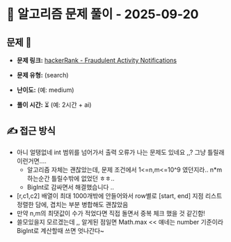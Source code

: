 # 📝 알고리즘 문제 풀이 - 2025-09-20

## 문제 📖

- **문제 링크:** [hackerRank - Fraudulent Activity Notifications](https://www.hackerrank.com/challenges/gridland-metro/problem?isFullScreen=true)

- **문제 유형:** (search)

- **난이도:** (예: medium)

- **풀이 시간:** ⏳ (예: 2시간 + ai)

## ✍ 접근 방식

- 아니 얼탱없네 int 범위를 넘어가서 출력 오류가 나는 문제도 있네요 ,,? 그냥 틀릴래 이런거면....
  - 알고리즘 자체는 괜찮았는데, 문제 조건에서 1<=n,m<=10^9 였던지라.. n\*m 하는순간 틀릴수밖에 없었던 ㅎㅎ..
  - BigInt로 감싸면서 해결했습니다 ..
- [r,c1,c2] 배열이 최대 1000개밖에 안들어와서 row별로 [start, end] 지점 리스트 정렬한 담에, 겹치는 부분 병합해도 괜찮았음
- 만약 n,m의 최댓값이 수가 적었다면 직접 돌면서 중복 체크 했을 것 같긴함!
- 쓸모있을지 모르겠는데 ,, 알게된 점일면 Math.max << 얘네는 number 기준이라 BigInt로 계산할때 쓰면 엇나간다~
